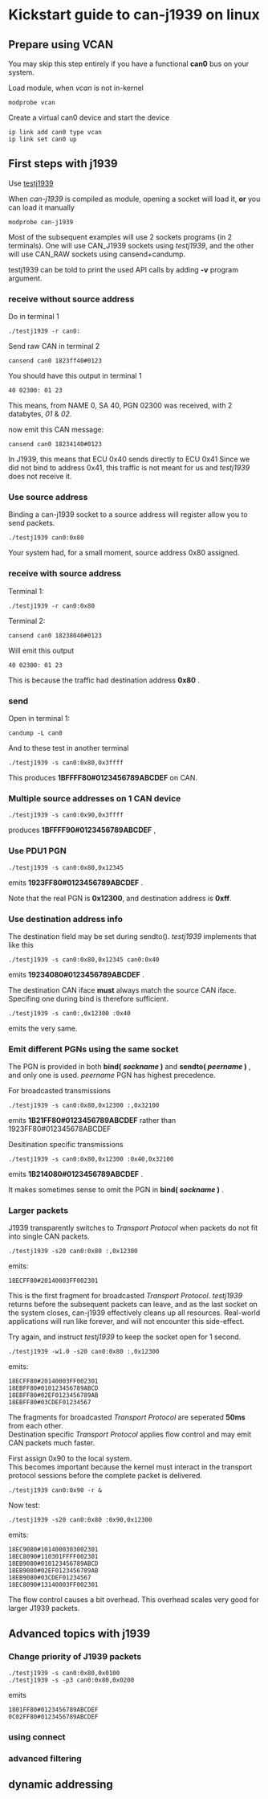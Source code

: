 # Kickstart guide to can-j1939 on linux

## Prepare using VCAN

You may skip this step entirely if you have a functional
**can0** bus on your system.

Load module, when *vcan* is not in-kernel

	modprobe vcan

Create a virtual can0 device and start the device

	ip link add can0 type vcan
	ip link set can0 up

## First steps with j1939

Use [testj1939](testj1939.c)

When *can-j1939* is compiled as module, opening a socket will load it,
__or__ you can load it manually

	modprobe can-j1939

Most of the subsequent examples will use 2 sockets programs (in 2 terminals).
One will use CAN_J1939 sockets using *testj1939*,
and the other will use CAN_RAW sockets using cansend+candump.

testj1939 can be told to print the used API calls by adding **-v** program argument.

### receive without source address

Do in terminal 1

	./testj1939 -r can0:

Send raw CAN in terminal 2

	cansend can0 1823ff40#0123

You should have this output in terminal 1

	40 02300: 01 23

This means, from NAME 0, SA 40, PGN 02300 was received,
with 2 databytes, *01* & *02*.

now emit this CAN message:

	cansend can0 18234140#0123

In J1939, this means that ECU 0x40 sends directly to ECU 0x41
Since we did not bind to address 0x41, this traffic
is not meant for us and *testj1939* does not receive it.

### Use source address

Binding a can-j1939 socket to a source address will register
allow you to send packets.

	./testj1939 can0:0x80

Your system had, for a small moment, source address 0x80 assigned.

### receive with source address

Terminal 1:

	./testj1939 -r can0:0x80

Terminal 2:

	cansend can0 18238040#0123

Will emit this output

	40 02300: 01 23

This is because the traffic had destination address __0x80__ .

### send

Open in terminal 1:

	candump -L can0

And to these test in another terminal

	./testj1939 -s can0:0x80,0x3ffff

This produces **1BFFFF80#0123456789ABCDEF** on CAN.

### Multiple source addresses on 1 CAN device

	./testj1939 -s can0:0x90,0x3ffff

produces **1BFFFF90#0123456789ABCDEF** ,

### Use PDU1 PGN

	./testj1939 -s can0:0x80,0x12345

emits **1923FF80#0123456789ABCDEF** .

Note that the real PGN is **0x12300**, and destination address is **0xff**.

### Use destination address info

The destination field may be set during sendto().
*testj1939* implements that like this

	./testj1939 -s can0:0x80,0x12345 can0:0x40

emits **19234080#0123456789ABCDEF** .

The destination CAN iface __must__ always match the source CAN iface.
Specifing one during bind is therefore sufficient.

	./testj1939 -s can0:,0x12300 :0x40

emits the very same.

### Emit different PGNs using the same socket

The PGN is provided in both __bind( *sockname* )__ and
__sendto( *peername* )__ , and only one is used.
*peername* PGN has highest precedence.

For broadcasted transmissions

	./testj1939 -s can0:0x80,0x12300 :,0x32100

emits **1B21FF80#0123456789ABCDEF** rather than 1923FF80#012345678ABCDEF

Desitination specific transmissions

	./testj1939 -s can0:0x80,0x12300 :0x40,0x32100

emits **1B214080#0123456789ABCDEF** .

It makes sometimes sense to omit the PGN in __bind( *sockname* )__ .

### Larger packets

J1939 transparently switches to *Transport Protocol* when packets
do not fit into single CAN packets.

	./testj1939 -s20 can0:0x80 :,0x12300

emits:

	18ECFF80#20140003FF002301

This is the first fragment for broadcasted *Transport Protocol*.
_testj1939_ returns before the subsequent packets can leave, and
as the last socket on the system closes, can-j1939 effectively
cleans up all resources. Real-world applications will run like forever,
and will not encounter this side-effect.

Try again, and instruct _testj1939_ to keep the socket open for 1 second.

	./testj1939 -w1.0 -s20 can0:0x80 :,0x12300

emits:

	18ECFF80#20140003FF002301
	18EBFF80#010123456789ABCD
	18EBFF80#02EF0123456789AB
	18EBFF80#03CDEF01234567

The fragments for broadcasted *Transport Protocol* are seperated
__50ms__ from each other.  
Destination specific *Transport Protocol* applies flow control
and may emit CAN packets much faster.

First assign 0x90 to the local system.  
This becomes important because the kernel must interact in the
transport protocol sessions before the complete packet is delivered.

	./testj1939 can0:0x90 -r &

Now test:

	./testj1939 -s20 can0:0x80 :0x90,0x12300

emits:

	18EC9080#1014000303002301
	18EC8090#110301FFFF002301
	18EB9080#010123456789ABCD
	18EB9080#02EF0123456789AB
	18EB9080#03CDEF01234567
	18EC8090#13140003FF002301

The flow control causes a bit overhead.
This overhead scales very good for larger J1939 packets.

## Advanced topics with j1939

### Change priority of J1939 packets

	./testj1939 -s can0:0x80,0x0100
	./testj1939 -s -p3 can0:0x80,0x0200

emits
	
	1801FF80#0123456789ABCDEF	
	0C02FF80#0123456789ABCDEF

### using connect

### advanced filtering

## dynamic addressing


